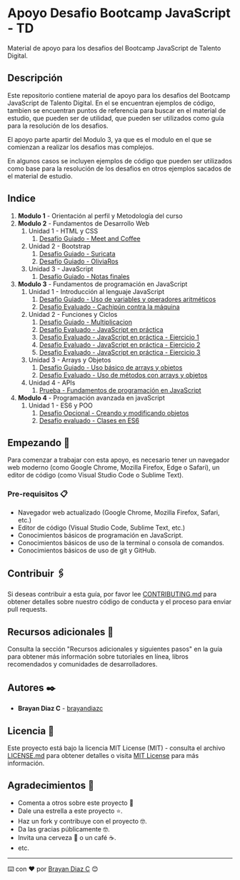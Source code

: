 # Apoyo Desafio Bootcamp JavaScript - TD

Material de apoyo para los desafios del Bootcamp JavaScript de Talento Digital.

## Descripción

Este repositorio contiene material de apoyo para los desafios del Bootcamp JavaScript de Talento Digital. En el se encuentran ejemplos de código, tambien se encuentran puntos de referencia para buscar en el material de estudio, que pueden ser de utilidad, que pueden ser utilizados como guía para la resolución de los desafios.

El apoyo parte apartir del Modulo 3, ya que es el modulo en el que se comienzan a realizar los desafios mas complejos.

En algunos casos se incluyen ejemplos de código que pueden ser utilizados como base para la resolución de los desafios en otros ejemplos sacados de el material de estudio.

## Indice

1. **Modulo 1** - Orientación al perfil y Metodología del curso
2. **Modulo 2** - Fundamentos de Desarrollo Web
   1. Unidad 1 - HTML y CSS
      1. [Desafío Guiado - Meet and Coffee](./MODULO-2/Unidad-1/DesafioGuiado-MeetAndCoffee)
   2. Unidad 2 - Bootstrap
      1. [Desafío Guiado - Suricata](./MODULO-2/Unidad-2/DesafioGuiado-Suricata)
      2. [Desafío Guiado - OliviaRos](./MODULO-2/Unidad-2/DesafioGuiado-OliviaRos)
   3. Unidad 3 - JavaScript
      1. [Desafío Guiado - Notas finales](./MODULO-2/Unidad-3/DesafioGuiado-NotasFinales)
3. **Modulo 3** - Fundamentos de programación en JavaScript
   1. Unidad 1 - Introducción al lenguaje JavaScript
      1. [Desafio Guiado - Uso de variables y operadores aritméticos](./MODULO-3/Unidad-1/DesafioGuiado-UsoVariablesOperadoresAritmeticos/index.html)
      2. [Desafío Evaluado - Cachipún contra la máquina](./MODULO-3/Unidad-1/DesafioEvaluado-CachipunContraLaMaquina/index.html)
   2. Unidad 2 - Funciones y Ciclos
      1. [Desafío Guiado - Multiplicacion](./MODULO-3/Unidad-2/DesafioGuiado-Multiplicacion/index.html)
      2. [Desafío Evaluado - JavaScript en práctica](./MODULO-3/Unidad-2/DesafioEvaluado-JavaScriptEnPractica)
      3. [Desafío Evaluado - JavaScript en práctica - Ejercicio 1](./MODULO-3/Unidad-2/DesafioEvaluado-JavaScriptEnPractica/ejercicio-1.html)
      4. [Desafío Evaluado - JavaScript en práctica - Ejercicio 2](./MODULO-3/Unidad-2/DesafioEvaluado-JavaScriptEnPractica/ejercicio-2.html)
      5. [Desafío Evaluado - JavaScript en práctica - Ejercicio 3](./MODULO-3/Unidad-2/DesafioEvaluado-JavaScriptEnPractica/ejercicio-3.html)
   3. Unidad 3 - Arrays y Objetos
      1. [Desafío Guiado - Uso básico de arrays y objetos](./MODULO-3/Unidad-3/DesafioGuiado-ArraysObjetos/index.html)
      2. [Desafío Evaluado - Uso de métodos con arrays y objetos](./MODULO-3/Unidad-3/DesafioEvaluado-MetodosArraysObjetos/index.html)
   4. Unidad 4 - APIs
      1. [Prueba - Fundamentos de programación en JavaScript](./MODULO-3/Unidad-4/Prueba-FundamentosProgramacionJavaScript/index.html)
4. **Modulo 4** - Programación avanzada en javaScript
   1. Unidad 1 - ES6 y POO
      1. [Desafío Opcional - Creando y modificando objetos](MODULO-4/Unidad-1/DesafioOpcional-CreandoModificandoObjetos/consultorio.js)
      2. [Desafío evaluado - Clases en ES6](MODULO-4/Unidad-1/DesafioEvaluado-ClasesES6/)

## Empezando 🚀

Para comenzar a trabajar con esta apoyo, es necesario tener un navegador web moderno (como Google Chrome, Mozilla Firefox, Edge o Safari), un editor de código (como Visual Studio Code o Sublime Text).

### Pre-requisitos 📋

- Navegador web actualizado (Google Chrome, Mozilla Firefox, Safari, etc.)
- Editor de código (Visual Studio Code, Sublime Text, etc.)
- Conocimientos básicos de programación en JavaScript.
- Conocimientos básicos de uso de la terminal o consola de comandos.
- Conocimientos básicos de uso de git y GitHub.

## Contribuir 🖇️

Si deseas contribuir a esta guía, por favor lee [CONTRIBUTING.md](https://gist.github.com/tu_usuario_github/xxxxxx) para obtener detalles sobre nuestro código de conducta y el proceso para enviar pull requests.

## Recursos adicionales 📖

Consulta la sección "Recursos adicionales y siguientes pasos" en la guía para obtener más información sobre tutoriales en línea, libros recomendados y comunidades de desarrolladores.

## Autores ✒️

- **Brayan Diaz C** - [brayandiazc](https://github.com/brayandiazc)

## Licencia 📄

Este proyecto está bajo la licencia MIT License (MIT) - consulta el archivo [LICENSE.md](LICENSE.md) para obtener detalles o visita [MIT License](https://opensource.org/licenses/MIT) para más información.

## Agradecimientos 🎁

- Comenta a otros sobre este proyecto 📢
- Dale una estrella a este proyecto ⭐️.
- Haz un fork y contribuye con el proyecto 🤓.
- Da las gracias públicamente 🤓.
- Invita una cerveza 🍺 o un café ☕.
- etc.

---

⌨️ con ❤️ por [Brayan Diaz C](https://github.com/brayandiazc) 😊
